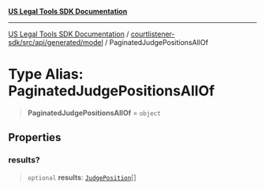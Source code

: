 [**US Legal Tools SDK Documentation**](../../../../../../README.md)

***

[US Legal Tools SDK Documentation](../../../../../../README.md) / [courtlistener-sdk/src/api/generated/model](../README.md) / PaginatedJudgePositionsAllOf

# Type Alias: PaginatedJudgePositionsAllOf

> **PaginatedJudgePositionsAllOf** = `object`

## Properties

### results?

> `optional` **results**: [`JudgePosition`](../interfaces/JudgePosition.md)[]
